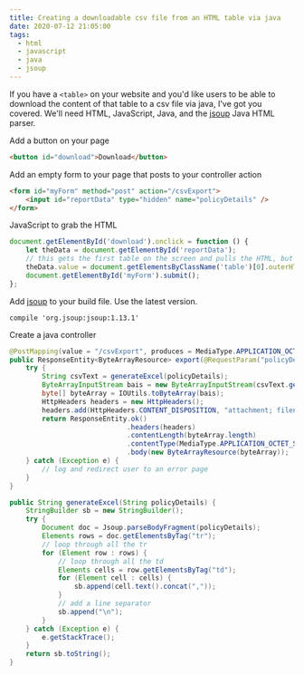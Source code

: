```yaml
---
title: Creating a downloadable csv file from an HTML table via java
date: 2020-07-12 21:05:00
tags:
  - html
  - javascript
  - java
  - jsoup
---
```


If you have a `<table>` on your website and you'd like users to be able to download the content of that table to a csv file via java, I've got you covered. We'll need HTML, JavaScript, Java, and the [jsoup](https://jsoup.org/) Java HTML parser.

Add a button on your page

```html
<button id="download">Download</button>
```

Add an empty form to your page that posts to your controller action

```html
<form id="myForm" method="post" action="/csvExport">
	<input id="reportData" type="hidden" name="policyDetails" />
</form>
```

JavaScript to grab the HTML

```javascript
document.getElementById('download').onclick = function () {
	let theData = document.getElementById('reportData');
	// this gets the first table on the screen and pulls the HTML, but you can target by id, class, etc
	theData.value = document.getElementsByClassName('table')[0].outerHTML;
	document.getElementById('myForm').submit();
};
```

Add [jsoup](https://mvnrepository.com/artifact/org.jsoup/jsoup) to your build file. Use the latest version.

```
compile 'org.jsoup:jsoup:1.13.1'
```

Create a java controller

```java
@PostMapping(value = "/csvExport", produces = MediaType.APPLICATION_OCTET_STREAM_VALUE)
public ResponseEntity<ByteArrayResource> export(@RequestParam("policyDetails") String policyDetails) {
    try {
        String csvText = generateExcel(policyDetails);
        ByteArrayInputStream bais = new ByteArrayInputStream(csvText.getBytes());
        byte[] byteArray = IOUtils.toByteArray(bais);
        HttpHeaders headers = new HttpHeaders();
        headers.add(HttpHeaders.CONTENT_DISPOSITION, "attachment; filename=cat.csv");
        return ResponseEntity.ok()
                             .headers(headers)
                             .contentLength(byteArray.length)
                             .contentType(MediaType.APPLICATION_OCTET_STREAM)
                             .body(new ByteArrayResource(byteArray));
    } catch (Exception e) {
        // log and redirect user to an error page
    }
}
```

```java
public String generateExcel(String policyDetails) {
    StringBuilder sb = new StringBuilder();
    try {
        Document doc = Jsoup.parseBodyFragment(policyDetails);
        Elements rows = doc.getElementsByTag("tr");
        // loop through all the tr
        for (Element row : rows) {
            // loop through all the td
            Elements cells = row.getElementsByTag("td");
            for (Element cell : cells) {
                sb.append(cell.text().concat(","));
            }
            // add a line separator
            sb.append("\n");
        }
    } catch (Exception e) {
        e.getStackTrace();
    }
    return sb.toString();
}
```
